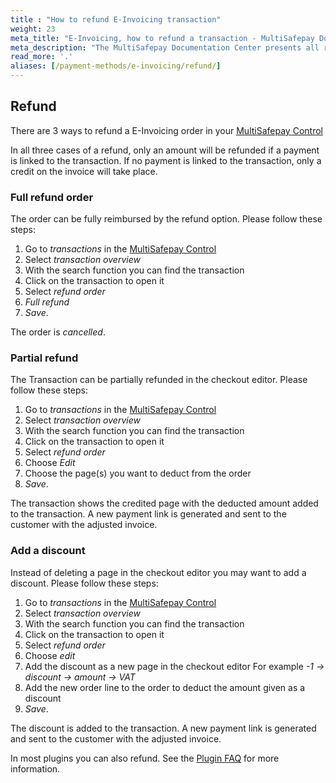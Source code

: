 ```yaml
---
title : "How to refund E-Invoicing transaction"
weight: 23
meta_title: "E-Invoicing, how to refund a transaction - MultiSafepay Docs"
meta_description: "The MultiSafepay Documentation Center presents all relevant information about our Plugins and API. You can also find support pages for payment methods, tools and general questions as well as the contact details of our Support and Integration Teams."
read_more: '.'
aliases: [/payment-methods/e-invoicing/refund/]
---
```

## Refund
There are 3 ways to refund a E-Invoicing order in your [MultiSafepay Control](https://merchant.multisafepay.com)

In all three cases of a refund, only an amount will be refunded if a payment is linked to the transaction.
If no payment is linked to the transaction, only a credit on the invoice will take place.

### Full refund order
The order can be fully reimbursed by the refund option. Please follow these steps:

1. Go to _transactions_ in the [MultiSafepay Control](https://merchant.multisafepay.com)
2. Select _transaction overview_
3. With the search function you can find the transaction
4. Click on the transaction to open it
5. Select _refund order_
6. _Full refund_
7. _Save_.

The order is _cancelled_.

### Partial refund
The Transaction can be partially refunded in the checkout editor. Please follow these steps:

1. Go to _transactions_ in the [MultiSafepay Control](https://merchant.multisafepay.com)
2. Select _transaction overview_
3. With the search function you can find the transaction
4. Click on the transaction to open it
5. Select _refund order_
6. Choose _Edit_
7. Choose the page(s) you want to deduct from the order
8. _Save_.

The transaction shows the credited page with the deducted amount added to the transaction.
A new payment link is generated and sent to the customer with the adjusted invoice.

### Add a discount 
Instead of deleting a page in the checkout editor you may want to add a discount. Please follow these steps:

1. Go to _transactions_ in the [MultiSafepay Control](https://merchant.multisafepay.com)
2. Select _transaction overview_
3. With the search function you can find the transaction
4. Click on the transaction to open it
5. Select _refund order_
6. Choose _edit_
7. Add the discount as a new page in the checkout editor
For example _-1 → discount → amount  → VAT_
8. Add the new order line to the order to deduct the amount given as a discount
9. _Save_.

The discount is added to the transaction.
A new payment link is generated and sent to the customer with the adjusted invoice.

In most plugins you can also refund. See the [Plugin FAQ](/integrations/plugins) for more information.
